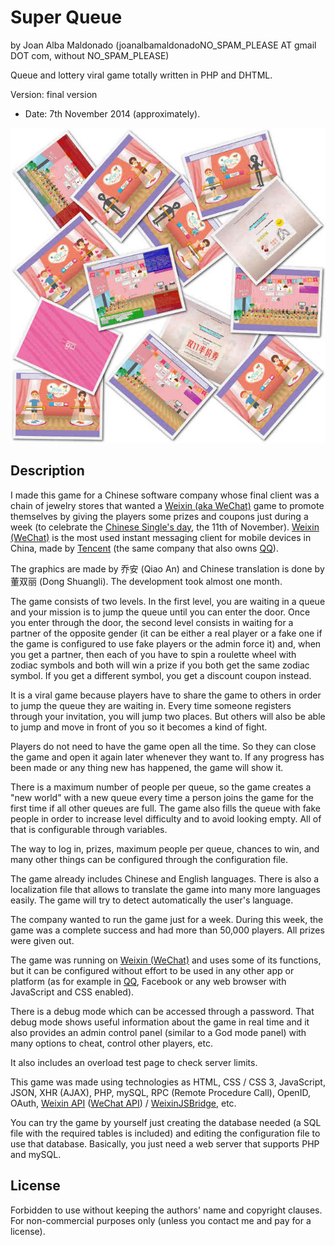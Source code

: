 Super Queue 
============ 
by Joan Alba Maldonado (joanalbamaldonadoNO_SPAM_PLEASE AT gmail DOT com, without NO_SPAM_PLEASE)

Queue and lottery viral game totally written in PHP and DHTML.

Version: final version 
- Date: 7th November 2014 (approximately).


![ScreenShots](screenshots.jpg)


## Description

I made this game for a Chinese software company whose final client was a chain of jewelry stores that wanted a [Weixin (aka WeChat)](https://es.wikipedia.org/wiki/WeChat) game to promote themselves by giving the players some prizes and coupons just during a week (to celebrate the [Chinese Single's day](https://en.wikipedia.org/wiki/Singles%27_Day), the 11th of November). [Weixin (WeChat)](https://es.wikipedia.org/wiki/WeChat) is the most used instant messaging client for mobile devices in China, made by [Tencent](https://en.wikipedia.org/wiki/Tencent) (the same company that also owns [QQ](https://es.wikipedia.org/wiki/QQ)).

The graphics are made by 乔安 (Qiao An) and Chinese translation is done by 董双丽 (Dong Shuangli). The development took almost one month.

The game consists of two levels. In the first level, you are waiting in a queue and your mission is to jump the queue until you can enter the door. Once you enter through the door, the second level consists in waiting for a partner of the opposite gender (it can be either a real player or a fake one if the game is configured to use fake players or the admin force it) and, when you get a partner, then each of you have to spin a roulette wheel with zodiac symbols and both will win a prize if you both get the same zodiac symbol. If you get a different symbol, you get a discount coupon instead.

It is a viral game because players have to share the game to others in order to jump the queue they are waiting in. Every time someone registers through your invitation, you will jump two places. But others will also be able to jump and move in front of you so it becomes a kind of fight.

Players do not need to have the game open all the time. So they can close the game and open it again later whenever they want to. If any progress has been made or any thing new has happened, the game will show it.

There is a maximum number of people per queue, so the game creates a "new world" with a new queue every time a person joins the game for the first time if all other queues are full. The game also fills the queue with fake people in order to increase level difficulty and to avoid looking empty. All of that is configurable through variables.

The way to log in, prizes, maximum people per queue, chances to win, and many other things can be configured through the configuration file.

The game already includes Chinese and English languages. There is also a localization file that allows to translate the game into many more languages easily. The game will try to detect automatically the user's language.

The company wanted to run the game just for a week. During this week, the game was a complete success and had more than 50,000 players. All prizes were given out.

The game was running on [Weixin (WeChat)](https://es.wikipedia.org/wiki/WeChat) and uses some of its functions, but it can be configured without effort to be used in any other app or platform (as for example in [QQ](https://es.wikipedia.org/wiki/QQ), Facebook or any web browser with JavaScript and CSS enabled).

There is a debug mode which can be accessed through a password. That debug mode shows useful information about the game in real time and it also provides an admin control panel (similar to a God mode panel) with many options to cheat, control other players, etc.

It also includes an overload test page to check server limits.

This game was made using technologies as HTML, CSS / CSS 3, JavaScript, JSON, XHR (AJAX), PHP, mySQL, RPC (Remote Procedure Call), OpenID, OAuth, [Weixin API](https://developers.weixin.qq.com/miniprogram/dev/api/) ([WeChat API](admin.wechat.com/wiki/index.php?title=API_Introduction)) / [WeixinJSBridge](https://github.com/Tencent/weui/wiki/%E5%BE%AE%E4%BF%A1JSAPI), etc.

You can try the game by yourself just creating the database needed (a SQL file with the required tables is included) and editing the configuration file to use that database. Basically, you just need a web server that supports PHP and mySQL.


## License

Forbidden to use without keeping the authors' name and copyright clauses. For non-commercial purposes only (unless you contact me and pay for a license).